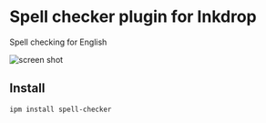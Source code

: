 Spell checker plugin for Inkdrop
================================

Spell checking for English

![screen shot](https://github.com/inkdropapp/inkdrop-spell-checker/docs/screenshot.png)

## Install

```
ipm install spell-checker
```
